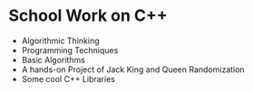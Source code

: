 # School Work on C++ 

- Algorithmic Thinking
- Programming Techniques
- Basic Algorithms 
- A hands-on Project of Jack King and Queen Randomization 
- Some cool C++ Libraries 
